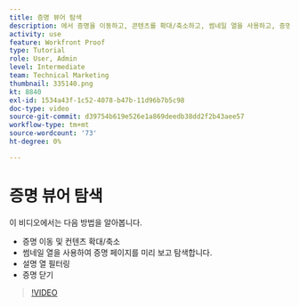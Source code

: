 ```yaml
---
title: 증명 뷰어 탐색
description: 에서 증명을 이동하고, 콘텐츠를 확대/축소하고, 썸네일 열을 사용하고, 증명 주석을 필터링하는 등의 방법을 알아봅니다. [!DNL  Workfront] 증명 뷰어.
activity: use
feature: Workfront Proof
type: Tutorial
role: User, Admin
level: Intermediate
team: Technical Marketing
thumbnail: 335140.png
kt: 8840
exl-id: 1534a43f-1c52-4078-b47b-11d96b7b5c98
doc-type: video
source-git-commit: d39754b619e526e1a869deedb38dd2f2b43aee57
workflow-type: tm+mt
source-wordcount: '73'
ht-degree: 0%

---
```


# 증명 뷰어 탐색

이 비디오에서는 다음 방법을 알아봅니다.

* 증명 이동 및 컨텐츠 확대/축소
* 썸네일 열을 사용하여 증명 페이지를 미리 보고 탐색합니다.
* 설명 열 필터링
* 증명 닫기

>[!VIDEO](https://video.tv.adobe.com/v/335140/?quality=12)

<!-- 
## Learn more
* Review a static proof
* Search within a proof
* Compare proofs
* Configure proofing viewer settings
* View the [!DNL Workfront] object associated with a proof
* Share a proof from the proofing viewer
* Print a proof summary within [!DNL Workfront]
-->
